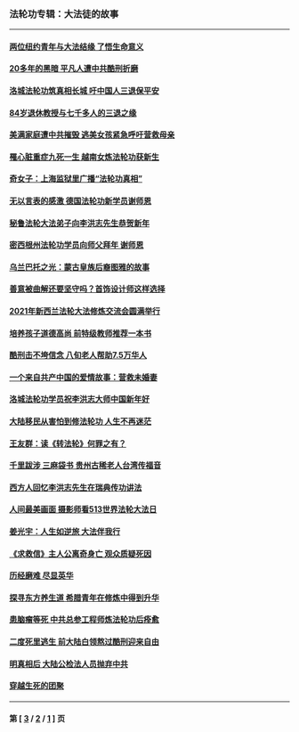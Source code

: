 ### 法轮功专辑：大法徒的故事
---
#### [两位纽约青年与大法结缘 了悟生命意义](../../pages/nf1147481/n14002785.md?06060430) 
#### [20多年的黑暗 平凡人遭中共酷刑折磨](../../pages/nf1147481/n13997976.md?06060430) 
#### [洛城法轮功筑真相长城 吁中国人三退保平安](../../pages/nf1147481/n13892471.md?06060430) 
#### [84岁退休教授与七千多人的三退之缘](../../pages/nf1147481/n13796650.md?06060430) 
#### [美满家庭遭中共摧毁 逃美女孩紧急呼吁营救母亲](../../pages/nf1147481/n13792859.md?06060430) 
#### [罹心脏重症九死一生 越南女炼法轮功获新生](../../pages/nf1147481/n13732766.md?06060430) 
#### [奇女子：上海监狱里广播“法轮功真相”](../../pages/nf1147481/n13726443.md?06060430) 
#### [无以言表的感激 德国法轮功新学员谢师恩](../../pages/nf1147481/n13543790.md?06060430) 
#### [秘鲁法轮大法弟子向李洪志先生恭贺新年](../../pages/nf1147481/n13540182.md?06060430) 
#### [密西根州法轮功学员向师父拜年 谢师恩](../../pages/nf1147481/n13538183.md?06060430) 
#### [乌兰巴托之光：蒙古皇族后裔图雅的故事](../../pages/nf1147481/n13155759.md?06060430) 
#### [善意被曲解还要坚守吗？首饰设计师这样选择](../../pages/nf1147481/n13077575.md?06060430) 
#### [2021年新西兰法轮大法修炼交流会圆满举行](../../pages/nf1147481/n13033149.md?06060430) 
#### [培养孩子道德高尚 前特级教师推荐一本书](../../pages/nf1147481/n12938640.md?06060430) 
#### [酷刑击不垮信念 八旬老人帮助7.5万华人](../../pages/nf1147481/n12880712.md?06060430) 
#### [一个来自共产中国的爱情故事：营救未婚妻](../../pages/nf1147481/n12778386.md?06060430) 
#### [洛城法轮功学员祝李洪志大师中国新年好](../../pages/nf1147481/n12724685.md?06060430) 
#### [大陆移民从害怕到修法轮功 人生不再迷茫](../../pages/nf1147481/n12414325.md?06060430) 
#### [王友群：读《转法轮》何罪之有？](../../pages/nf1147481/n12408647.md?06060430) 
#### [千里跋涉 三麻袋书 贵州古稀老人台湾传福音](../../pages/nf1147481/n12198750.md?06060430) 
#### [西方人回忆李洪志先生在瑞典传功讲法](../../pages/nf1147481/n12099607.md?06060430) 
#### [人间最美画面 摄影师看513世界法轮大法日](../../pages/nf1147481/n12094118.md?06060430) 
#### [姜光宇：人生如逆旅 大法伴我行](../../pages/nf1147481/n12088664.md?06060430) 
#### [《求救信》主人公离奇身亡 观众质疑死因](../../pages/nf1147481/n11845215.md?06060430) 
#### [历经磨难 尽显英华](../../pages/nf1147481/n11723297.md?06060430) 
#### [探寻东方养生道 希腊青年在修炼中得到升华](../../pages/nf1147481/n11494502.md?06060430) 
#### [患脑瘤等死 中共总参工程师炼法轮功后痊愈](../../pages/nf1147481/n11466682.md?06060430) 
#### [二度死里逃生 前大陆白领熬过酷刑迎来自由](../../pages/nf1147481/n11368594.md?06060430) 
#### [明真相后 大陆公检法人员抛弃中共](../../pages/nf1147481/n11358618.md?06060430) 
#### [穿越生死的团聚](../../pages/nf1147481/n11258922.md?06060430) 

---
#### 第 [ [3](./3.md?06060430) / [2](./2.md?06060430) / [1](./1.md?06060430) ] 页
